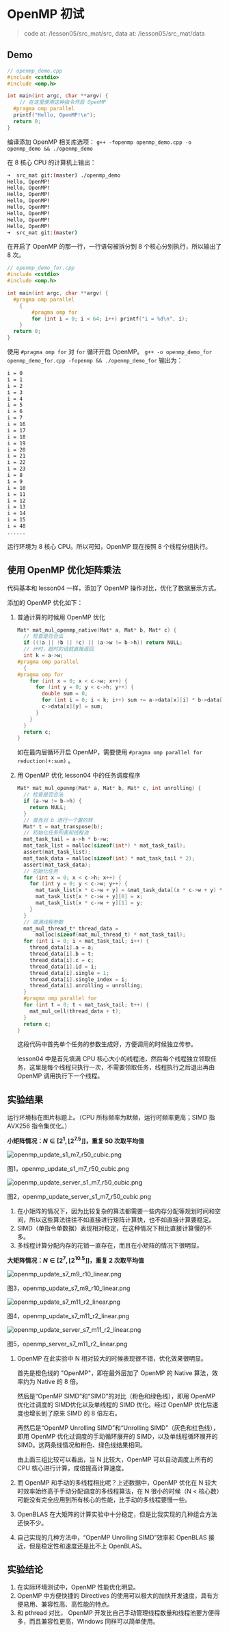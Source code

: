 # OpenMP 初试

> code at: /lesson05/src_mat/src, data at: /lesson05/src_mat/data
> 

## Demo

```c
// openmp_demo.cpp
#include <cstdio>
#include <omp.h>

int main(int argc, char **argv) {
	// 在这里使用这种指令开启 OpenMP
  #pragma omp parallel
  printf("Hello, OpenMP!\n");
  return 0;
}
```

编译添加 OpenMP 相关库选项： `g++ -fopenmp openmp_demo.cpp -o openmp_demo && ./openmp_demo` 

在 8 核心 CPU 的计算机上输出：

```bash
➜  src_mat git:(master) ./openmp_demo 
Hello, OpenMP!
Hello, OpenMP!
Hello, OpenMP!
Hello, OpenMP!
Hello, OpenMP!
Hello, OpenMP!
Hello, OpenMP!
Hello, OpenMP!
➜  src_mat git:(master)
```

在开启了 OpenMP 的那一行，一行语句被拆分到 8 个核心分别执行，所以输出了 8 次。

```c
// openmp_demo_for.cpp
#include <cstdio>
#include <omp.h>

int main(int argc, char **argv) {
  #pragma omp parallel
	{
		#pragma omp for
		for (int i = 0; i < 64; i++) printf("i = %d\n", i);
	}
  return 0;
}
```

使用 `#pragma omp for` 对 `for` 循环开启 OpenMP。 `g++ -o openmp_demo_for openmp_demo_for.cpp -fopenmp && ./openmp_demo_for` 输出为：

```bash
i = 0
i = 1
i = 2
i = 3
i = 4
i = 5
i = 6
i = 7
i = 16
i = 17
i = 18
i = 19
i = 20
i = 21
i = 22
i = 23
i = 8
i = 9
i = 10
i = 11
i = 12
i = 13
i = 14
i = 15
i = 48
......
```

运行环境为 8 核心 CPU。所以可知，OpenMP 现在按照 8 个线程分组执行。

## 使用 OpenMP 优化矩阵乘法

代码基本和 lesson04 一样，添加了 OpenMP 操作对比，优化了数据展示方式。

添加的 OpenMP 优化如下：

1. 普通计算的时候用 OpenMP 优化
   
    ```c
    Mat* mat_mul_openmp_native(Mat* a, Mat* b, Mat* c) {
      // 检查是否合法
      if ((!a || !b || !c) || (a->w != b->h)) return NULL;
      // 计时，超时的话就直接返回
      int k = a->w;
    #pragma omp parallel
      {
    #pragma omp for
        for (int x = 0; x < c->w; x++) {
          for (int y = 0; y < c->h; y++) {
            double sum = 0;
            for (int i = 0; i < k; i++) sum += a->data[x][i] * b->data[i][y];
            c->data[x][y] = sum;
          }
        }
      }
      return c;
    }
    ```
    
    如在最内层循环开启 OpenMP，需要使用 `#pragma omp parallel for reduction(+:sum)` 。
    
2. 用 OpenMP 优化 lesson04 中的任务调度程序
   
    ```c
    Mat* mat_mul_openmp(Mat* a, Mat* b, Mat* c, int unrolling) {
      // 检查是否合法
      if (a->w != b->h) {
        return NULL;
      }
      // 首先对 b 进行一个置的转
      Mat* t = mat_transpose(b);
      // 初始化任务列表和线程池
      mat_task_tail = a->h * b->w;
      mat_task_list = malloc(sizeof(int*) * mat_task_tail);
      assert(mat_task_list);
      mat_task_data = malloc(sizeof(int) * mat_task_tail * 2);
      assert(mat_task_data);
      // 初始化任务
      for (int x = 0; x < c->h; x++) {
        for (int y = 0; y < c->w; y++) {
          mat_task_list[x * c->w + y] = &mat_task_data[(x * c->w + y) * 2];
          mat_task_list[x * c->w + y][0] = x;
          mat_task_list[x * c->w + y][1] = y;
        }
      }
      // 填满线程参数
      mat_mul_thread_t* thread_data =
          malloc(sizeof(mat_mul_thread_t) * mat_task_tail);
      for (int i = 0; i < mat_task_tail; i++) {
        thread_data[i].a = a;
        thread_data[i].b = t;
        thread_data[i].c = c;
        thread_data[i].id = i;
        thread_data[i].single = 1;
        thread_data[i].single_index = i;
        thread_data[i].unrolling = unrolling;
      }
      #pragma omp parallel for
      for (int t = 0; t < mat_task_tail; t++) {
        mat_mul_cell(thread_data + t);
      }
      return c;
    }
    ```
    
    这段代码中首先单个任务的参数生成好，方便调用的时候独立传参。
    
    lesson04 中是首先填满 CPU 核心大小的线程池，然后每个线程独立领取任务，这里是每个线程只执行一次，不需要领取任务，线程执行之后退出再由 OpenMP 调用执行下一个线程。
    

## 实验结果

运行环境标在图片标题上。（CPU 所标频率为默频，运行时频率更高；SIMD 指 AVX256 指令集优化。）

**小矩阵情况：$N \in [2^1, \lfloor 2^{7.5} \rfloor]$，重复 50 次取平均值**

![openmp_update_s1_m7_r50_cubic.png](OpenMP%20%E5%88%9D%E8%AF%95%20da6bdc1cb8b449ebbb22aaf57028f5c6/openmp_update_s1_m7_r50_cubic.png)

图1，openmp_update_s1_m7_r50_cubic.png

![openmp_update_server_s1_m7_r50_cubic.png](OpenMP%20%E5%88%9D%E8%AF%95%20da6bdc1cb8b449ebbb22aaf57028f5c6/openmp_update_server_s1_m7_r50_cubic.png)

图2，openmp_update_server_s1_m7_r50_cubic.png

1. 在小矩阵的情况下，因为比较复杂的算法都需要一些内存分配等规划时间和空间，所以这些算法往往不如直接进行矩阵计算快，也不如直接计算要稳定。
2. SIMD（单指令单数据）表现相对稳定，在这种情况下相比直接计算慢的不多。
3. 多线程计算分配内存的花销一直存在，而且在小矩阵的情况下很明显。

**大矩阵情况：$N \in [2^7, \lfloor 2^{10.5} \rfloor]$，重复 2 次取平均值**

![openmp_update_s7_m9_r10_linear.png](OpenMP%20%E5%88%9D%E8%AF%95%20da6bdc1cb8b449ebbb22aaf57028f5c6/openmp_update_s7_m9_r10_linear.png)

图3，openmp_update_s7_m9_r10_linear.png

![openmp_update_s7_m11_r2_linear.png](OpenMP%20%E5%88%9D%E8%AF%95%20da6bdc1cb8b449ebbb22aaf57028f5c6/openmp_update_s7_m11_r2_linear.png)

图4，openmp_update_s7_m11_r2_linear.png

![openmp_update_server_s7_m11_r2_linear.png](OpenMP%20%E5%88%9D%E8%AF%95%20da6bdc1cb8b449ebbb22aaf57028f5c6/openmp_update_server_s7_m11_r2_linear.png)

图5，openmp_server_s7_m11_r2_linear.png

1. OpenMP 在此实验中 N 相对较大的时候表现很不错，优化效果很明显。
   
    首先是橙色线的 "OpenMP"，即在最外层加了 OpenMP 的 Native 算法，效率约为 Native 的 8 倍。
    
    然后是“OpenMP SIMD”和“SIMD”的对比（粉色和绿色线），即用 OpenMP 优化过调度的 SIMD优化以及单线程的 SIMD 优化。经过 OpenMP 优化后速度也增长到了原来 SIMD 的 8 倍左右。
    
    再然后是“OpenMP Unrolling SIMD”和“Unrolling SIMD”（灰色和红色线），即用 OpenMP 优化过调度的手动循环展开的 SIMD，以及单线程循环展开的 SIMD。这两条线情况和粉色、绿色线结果相同。
    
    由上面三组比较可以看出，当 N 比较大，OpenMP 可以自动调度上所有的 CPU 核心进行计算，成倍提高计算速度。
    
2. 而 OpenMP 和手动的多线程相比呢？上述数据中，OpenMP 优化在 N 较大时效率始终高于手动分配调度的多线程算法，在 N 很小的时候（N < 核心数）可能没有完全应用到所有核心的性能，比手动的多线程要慢一些。
3. OpenBLAS 在大矩阵的计算实验中十分稳定，但是比我实现的几种组合方法还快不少。
4. 自己实现的几种方法中，“OpenMP Unrolling SIMD”效率和 OpenBLAS 接近，但是稳定性和速度还是比不上 OpenBLAS。

## 实验结论

1. 在实际环境测试中，OpenMP 性能优化明显。
2. OpenMP 中方便快捷的 Directives 的使用可以极大的加快开发速度，具有方便易用、兼容性高、高性能的特点。
3. 和 pthread 对比， OpenMP 开发比自己手动管理线程数量和线程池要方便得多，而且兼容性更高，Windows 同样可以简单使用。